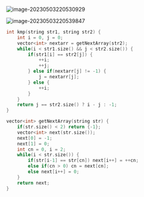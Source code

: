 ![image-20230503220530929](C:\Users\DELL\AppData\Roaming\Typora\typora-user-images\image-20230503220530929.png)

![image-20230503220539847](C:\Users\DELL\AppData\Roaming\Typora\typora-user-images\image-20230503220539847.png)





```c++
int kmp(string str1, string str2) {
    int i = 0, j = 0;
    vector<int> nextarr = getNextArray(str2);
    while(i < str1.size() && j < str2.size()) {
        if(str1[i] == str2[j]) {
            ++i;
            ++j;
        } else if(nextarr[j] != -1) {
            j = nextarr[j];
        } else {
            ++i;
        }
    }
    return j == str2.size() ? i - j : -1;
}

vector<int> getNextArray(string str) {
    if(str.size() < 2) return {-1};
    vector<int> next(str.size());
    next[0] = -1;
    next[1] = 0;
    int cn = 0, i = 2;
    while(i < str.size()) {
        if(str[i-1] == str[cn]) next[i++] = ++cn;
        else if(cn > 0) cn = next[cn];
        else next[i++] = 0;
    }
    return next;
}
```

